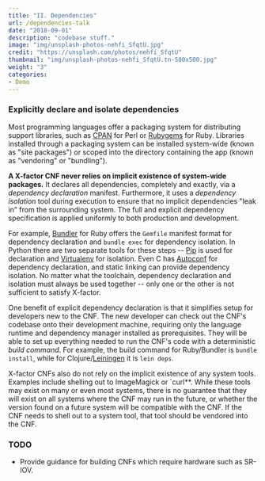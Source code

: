 ```yaml
---
title: "II. Dependencies"
url: /dependencies-talk
date: "2018-09-01"
description: "codebase stuff."
image: "img/unsplash-photos-nehfi_SfqtU.jpg"
credit: "https://unsplash.com/photos/nehfi_SfqtU"
thumbnail: "img/unsplash-photos-nehfi_SfqtU.tn-500x500.jpg"
weight: "3"
categories:
- Demo
---
```

### Explicitly declare and isolate dependencies

Most programming languages offer a packaging system for distributing support libraries, such as [CPAN](http://www.cpan.org/) for Perl or [Rubygems](http://rubygems.org/) for Ruby.  Libraries installed through a packaging system can be installed system-wide (known as "site packages") or scoped into the directory containing the app (known as "vendoring" or "bundling").

**A X-factor CNF never relies on implicit existence of system-wide packages.**  It declares all dependencies, completely and exactly, via a *dependency declaration* manifest.  Furthermore, it uses a *dependency isolation* tool during execution to ensure that no implicit dependencies "leak in" from the surrounding system.  The full and explicit dependency specification is applied uniformly to both production and development.

For example, [Bundler](https://bundler.io/) for Ruby offers the `Gemfile` manifest format for dependency declaration and `bundle exec` for dependency isolation.  In Python there are two separate tools for these steps -- [Pip](http://www.pip-installer.org/en/latest/) is used for declaration and [Virtualenv](http://www.virtualenv.org/en/latest/) for isolation.  Even C has [Autoconf](http://www.gnu.org/s/autoconf/) for dependency declaration, and static linking can provide dependency isolation.  No matter what the toolchain, dependency declaration and isolation must always be used together -- only one or the other is not sufficient to satisfy X-factor.

One benefit of explicit dependency declaration is that it simplifies setup for developers new to the CNF.  The new developer can check out the CNF's codebase onto their development machine, requiring only the language runtime and dependency manager installed as prerequisites.  They will be able to set up everything needed to run the CNF's code with a deterministic *build command*.  For example, the build command for Ruby/Bundler is `bundle install`, while for Clojure/[Leiningen](https://github.com/technomancy/leiningen#readme) it is `lein deps`.

X-factor CNFs also do not rely on the implicit existence of any system tools.  Examples include shelling out to ImageMagick or `curl**.  While these tools may exist on many or even most systems, there is no guarantee that they will exist on all systems where the CNF may run in the future, or whether the version found on a future system will be compatible with the CNF.  If the CNF needs to shell out to a system tool, that tool should be vendored into the CNF.

### TODO
* Provide guidance for building CNFs which require hardware such as SR-IOV.
